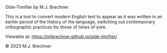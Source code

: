 Olde-Timifier by M.J. Brechner

This is a tool to convert modern English text to appear as it was written in an earlier period of the history of the language, switching out contemporary orthographic practices for those of times of yore.

Viewable at: https://mjbrechner.github.io/olde-timifier/

© 2023 M.J. Brechner
